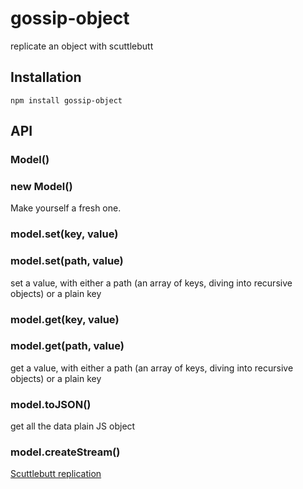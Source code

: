 # gossip-object

  replicate an object with scuttlebutt

## Installation

    npm install gossip-object

## API
### Model()
### new Model()
  
  Make yourself a fresh one.

### model.set(key, value)
### model.set(path, value)

  set a value, with either a path (an array of keys, diving into recursive objects) or a plain key

### model.get(key, value)
### model.get(path, value)

  get a value, with either a path (an array of keys, diving into recursive objects) or a plain key

### model.toJSON()

  get all the data plain JS object

### model.createStream()

  [Scuttlebutt replication](https://github.com/dominictarr/scuttlebutt#replication)

